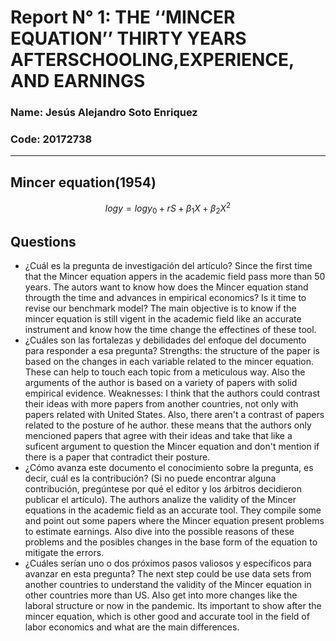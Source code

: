# Report N° 1: THE ‘‘MINCER EQUATION’’ THIRTY YEARS AFTERSCHOOLING,EXPERIENCE, AND EARNINGS

### Name: Jesús Alejandro Soto Enriquez
### Code: 20172738


***
## Mincer equation(1954)
$$  log y = log y_0+rS+\beta_1X+\beta_2X^2                                $$

## __Questions__

- ¿Cuál es la pregunta de investigación del artículo?
Since the first time that the Mincer equation appers in the academic field pass more than 50 years. The autors want to know how does the Mincer equation stand througth the time and advances in empirical economics? Is it time to revise our benchmark model? The main objective is to know if the mincer equation is still vigent in the academic field like an accurate instrument and know how the time change the effectines of these tool.
-  ¿Cuáles son las fortalezas y debilidades del enfoque del documento para responder a esa pregunta?
Strengths: the structure of the paper is based on the changes in each variable related to the mincer equation. These can help to touch each topic from a meticulous way. Also the arguments of the author is based on a variety of papers with  solid empirical evidence.
Weaknesses: I think that the authors could contrast their ideas with more papers from another countries, not only with papers related with United States. Also, there aren't a contrast of papers related to the posture of he author. these means that the authors only mencioned papers that agree with their ideas and take that like a suficent argument to question the Mincer equation and don't mention if there is a paper that contradict their posture.
-  ¿Cómo avanza este documento el conocimiento sobre la pregunta, es decir, cuál es la contribución? (Si
no puede encontrar alguna contribución, pregúntese por qué el editor y los árbitros decidieron publicar
el artículo).
The authors analize the validity of the Mincer equations in the academic field as an accurate tool. They compile some and point out some papers where the Mincer equation present problems to estimate earnings. Also dive into the possible reasons of these problems and the posibles changes in the base form of the equation to mitigate the errors.
-  ¿Cuáles serían uno o dos próximos pasos valiosos y específicos para avanzar en esta pregunta?
The next step could be use data sets from another countries to understand the validity of the Mincer equation in other countries more than US. Also get into more changes like the laboral structure or now in the pandemic. Its important to show after the mincer equation, which is other good and accurate tool in the field of labor economics and what are the main differences.  
